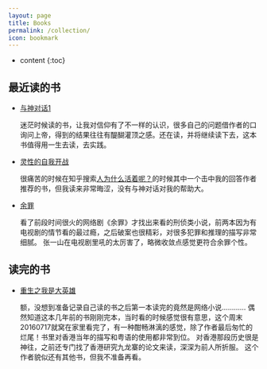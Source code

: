 ```yaml
---
layout: page
title: Books
permalink: /collection/
icon: bookmark
---
```


* content
{:toc}

## 最近读的书

* [与神对话1](https://book.douban.com/subject/26392337/)

    迷茫时候读的书，让我对信仰有了不一样的认识，很多自己的问题借作者的口询问上帝，得到的结果往往有醍醐灌顶之感。还在读，并将继续读下去，这本书值得用一生去读，去实践。

* [灵性的自我开战](https://book.douban.com/subject/25711748/)

    很痛苦的时候在知乎搜索[人为什么活着呢？](https://book.douban.com/subject/25711748/)的时候其中一个击中我的回答作者推荐的书，但我读来非常晦涩，没有与神对话对我的帮助大。

* [余罪](https://book.douban.com/subject/26613724/)

	看了前段时间很火的网络剧《余罪》才找出来看的刑侦类小说，前两本因为有电视剧的情节看的最过瘾，之后破案也很精彩，对很多犯罪和推理的描写非常细腻。
	张一山在电视剧里吼的太厉害了，略微收敛点感觉更符合余罪个性。

## 读完的书

* [重生之我是大英雄](http://chuangshi.qq.com/bk/qc/458712.html)

	额，没想到准备记录自己读的书之后第一本读完的竟然是网络小说…………
	偶然知道这本几年前的书刚刚完本，当时看的时候感觉很有意思，这个周末20160717就窝在家里看完了，有一种酣畅淋漓的感觉，除了作者最后匆忙的烂尾！书里对香港当年的描写和粤语的使用都非常到位。
	对香港那段历史很是神往，之前还专门找了香港研究九龙寨的论文来读，深深为前人所折服。
	这个作者貌似还有其他书，但我不准备再看。
